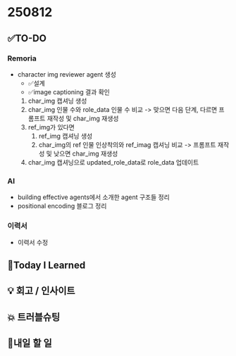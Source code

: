 # 250812
## ✅TO-DO
### Remoria
- character img reviewer agent 생성
    - ✅설계
    - ✅image captioning 결과 확인
    1. char_img 캡셔닝 생성
    2. char_img 인물 수와 role_data 인물 수 비교 -> 맞으면 다음 단계, 다르면 프롬프트 재작성 및 char_img 재생성
    3. ref_img가 있다면 
        1. ref_img 캡셔닝 생성
        2. char_img의 ref 인물 인상착의와 ref_imag 캡셔닝 비교 -> 프롬프트 재작성 및 낮으면 char_img 재생성
    4. char_img 캡셔닝으로 updated_role_data로 role_data 업데이트
### AI
- building effective agents에서 소개한 agent 구조들 정리
- positional encoding 블로그 정리
### 이력서
- 이력서 수정

## 📌Today I Learned

## 💡 회고 / 인사이트

## 💥 트러블슈팅

## 🍩내일 할 일